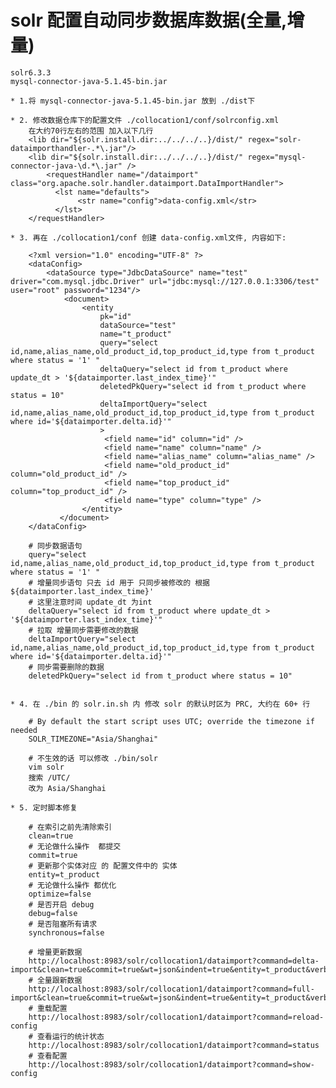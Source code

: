 # solr 配置自动同步数据库数据(全量,增量)
    
    solr6.3.3
    mysql-connector-java-5.1.45-bin.jar
    
    * 1.将 mysql-connector-java-5.1.45-bin.jar 放到 ./dist下
    
    * 2. 修改数据仓库下的配置文件 ./collocation1/conf/solrconfig.xml
        在大约70行左右的范围 加入以下几行
        <lib dir="${solr.install.dir:../../../..}/dist/" regex="solr-dataimporthandler-.*\.jar"/>
        <lib dir="${solr.install.dir:../../../..}/dist/" regex="mysql-connector-java-\d.*\.jar" />
            <requestHandler name="/dataimport" class="org.apache.solr.handler.dataimport.DataImportHandler">
              <lst name="defaults">
                   <str name="config">data-config.xml</str>
              </lst>
        </requestHandler>
    
    * 3. 再在 ./collocation1/conf 创建 data-config.xml文件, 内容如下:
    
        <?xml version="1.0" encoding="UTF-8" ?>
        <dataConfig>
            <dataSource type="JdbcDataSource" name="test" driver="com.mysql.jdbc.Driver" url="jdbc:mysql://127.0.0.1:3306/test" user="root" password="1234"/>
                <document>
                    <entity 
                        pk="id" 
                        dataSource="test" 
                        name="t_product"  
                        query="select id,name,alias_name,old_product_id,top_product_id,type from t_product where status = '1' " 
                        deltaQuery="select id from t_product where update_dt > '${dataimporter.last_index_time}'"
                        deletedPkQuery="select id from t_product where status = 10"
                        deltaImportQuery="select id,name,alias_name,old_product_id,top_product_id,type from t_product where id='${dataimporter.delta.id}'"
                        >
                         <field name="id" column="id" />
                         <field name="name" column="name" />
                         <field name="alias_name" column="alias_name" />
                         <field name="old_product_id" column="old_product_id" />
                         <field name="top_product_id" column="top_product_id" />
                         <field name="type" column="type" />
                    </entity>
               </document>
        </dataConfig>
        
        # 同步数据语句 
        query="select id,name,alias_name,old_product_id,top_product_id,type from t_product where status = '1' "
        # 增量同步语句 只去 id 用于 只同步被修改的 根据 ${dataimporter.last_index_time}'
        # 这里注意时间 update_dt 为int
        deltaQuery="select id from t_product where update_dt > '${dataimporter.last_index_time}'"
        # 拉取 增量同步需要修改的数据
        deltaImportQuery="select id,name,alias_name,old_product_id,top_product_id,type from t_product where id='${dataimporter.delta.id}'"
        # 同步需要删除的数据
        deletedPkQuery="select id from t_product where status = 10"

    
    * 4. 在 ./bin 的 solr.in.sh 内 修改 solr 的默认时区为 PRC, 大约在 60+ 行
    
        # By default the start script uses UTC; override the timezone if needed
        SOLR_TIMEZONE="Asia/Shanghai"
        
        # 不生效的话 可以修改 ./bin/solr 
        vim solr
        搜索 /UTC/
        改为 Asia/Shanghai
    
    * 5. 定时脚本修复
    
        # 在索引之前先清除索引
        clean=true    
        # 无论做什么操作  都提交
        commit=true
        # 更新那个实体对应 的 配置文件中的 实体
        entity=t_product
        # 无论做什么操作 都优化
        optimize=false
        # 是否开启 debug
        debug=false
        # 是否阻塞所有请求
        synchronous=false
           
        # 增量更新数据
        http://localhost:8983/solr/collocation1/dataimport?command=delta-import&clean=true&commit=true&wt=json&indent=true&entity=t_product&verbose=false&optimize=false&debug=false&synchronous=false&id=1
        # 全量跟新数据
        http://localhost:8983/solr/collocation1/dataimport?command=full-import&clean=true&commit=true&wt=json&indent=true&entity=t_product&verbose=false&optimize=false&debug=false&synchronous=false
        # 重载配置
        http://localhost:8983/solr/collocation1/dataimport?command=reload-config
        # 查看运行的统计状态
        http://localhost:8983/solr/collocation1/dataimport?command=status
        # 查看配置
        http://localhost:8983/solr/collocation1/dataimport?command=show-config













    
    
    
